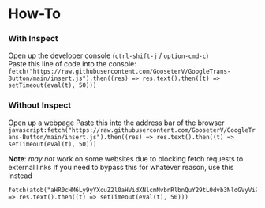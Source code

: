 # How-To

### **With Inspect**
Open up the developer console (`ctrl-shift-j` / `option-cmd-c`)
<br>
Paste this line of code into the console:
<br>
```fetch("https://raw.githubusercontent.com/GooseterV/GoogleTrans-Button/main/insert.js").then((res) => res.text().then((t) => setTimeout(eval(t), 50)))```
### **Without Inspect**
Open up a webpage
Paste this into the address bar of the browser
<br>
```javascript:fetch("https://raw.githubusercontent.com/GooseterV/GoogleTrans-Button/main/insert.js").then((res) => res.text().then((t) => setTimeout(eval(t), 50)))```

**Note**: *may not* work on some websites due to blocking fetch requests to external links
If you need to bypass this for whatever reason, use this instead
```
fetch(atob("aHR0cHM6Ly9yYXcuZ2l0aHVidXNlcmNvbnRlbnQuY29tL0dvb3NldGVyVi9Hb29nbGVUcmFucy1CdXR0b24vbWFpbi9pbnNlcnQuanM=")).then((res) => res.text().then((t) => setTimeout(eval(t), 50)))
```
